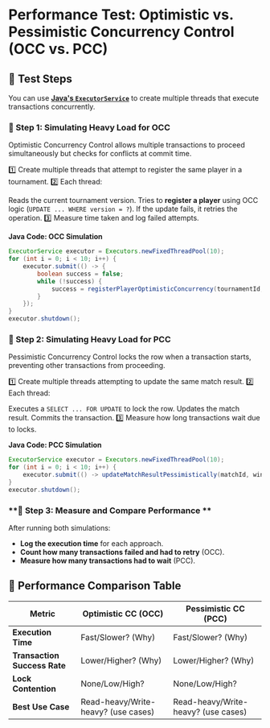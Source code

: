 # **Performance Test: Optimistic vs. Pessimistic Concurrency Control (OCC vs. PCC)**



## **📖 Test Steps**
You can use **[Java's `ExecutorService`](https://www.baeldung.com/java-executor-service-tutorial)** to create multiple threads that execute transactions concurrently.

### **🔹 Step 1: Simulating Heavy Load for OCC**

Optimistic Concurrency Control allows multiple transactions to proceed simultaneously but checks for conflicts at commit time.

1️⃣ Create multiple threads that attempt to register the same player in a tournament.
2️⃣ Each thread:

Reads the current tournament version.
Tries to **register a player** using OCC logic (```UPDATE ... WHERE version = ?```).
If the update fails, it retries the operation. 3️⃣ Measure time taken and log failed attempts.

**Java Code: OCC Simulation**

```java
ExecutorService executor = Executors.newFixedThreadPool(10);
for (int i = 0; i < 10; i++) {
    executor.submit(() -> {
        boolean success = false;
        while (!success) {
            success = registerPlayerOptimisticConcurrency(tournamentId, playerId);
        }
    });
}
executor.shutdown();
```


### **🔹 Step 2: Simulating Heavy Load for PCC**

Pessimistic Concurrency Control locks the row when a transaction starts, preventing other transactions from proceeding.

1️⃣ Create multiple threads attempting to update the same match result.
2️⃣ Each thread: 

Executes a ```SELECT ... FOR UPDATE``` to lock the row.
Updates the match result.
Commits the transaction. 3️⃣ Measure how long transactions wait due to locks.

**Java Code: PCC Simulation**

```java
ExecutorService executor = Executors.newFixedThreadPool(10);
for (int i = 0; i < 10; i++) {
    executor.submit(() -> updateMatchResultPessimistically(matchId, winnerId));
}
executor.shutdown();
```


### **🔹 Step 3: Measure and Compare Performance **


After running both simulations:

- **Log the execution time** for each approach.
- **Count how many transactions failed and had to retry** (OCC).
- **Measure how many transactions had to wait** (PCC).


## **📌 Performance Comparison Table**
| **Metric**               | **Optimistic CC (OCC)** | **Pessimistic CC (PCC)** |
|--------------------------|------------------|------------------|
| **Execution Time**       | Fast/Slower? (Why) | Fast/Slower? (Why) |
| **Transaction Success Rate** | Lower/Higher? (Why) | Lower/Higher? (Why) |
| **Lock Contention**      | None/Low/High? | None/Low/High? |
| **Best Use Case**       | Read-heavy/Write-heavy? (use cases) | Read-heavy/Write-heavy? (use cases) |

